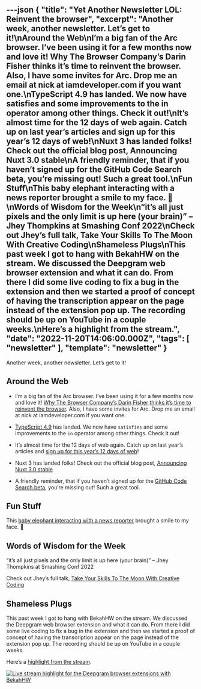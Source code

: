 ---json
{
  "title": "Yet Another Newsletter LOL: Reinvent the browser",
  "excerpt": "Another week, another newsletter. Let’s get to it!\nAround the Web\nI’m a big fan of the Arc browser. I’ve been using it for a few months now and love it! Why The Browser Company’s Darin Fisher thinks it’s time to reinvent the browser. Also, I have some invites for Arc. Drop me an email at nick at iamdeveloper.com if you want one.\nTypeScript 4.9 has landed. We now have satisfies and some improvements to the in operator among other things. Check it out!\nIt’s almost time for the 12 days of web again. Catch up on last year’s articles and sign up for this year’s 12 days of web!\nNuxt 3 has landed folks! Check out the official blog post, Announcing Nuxt 3.0 stable\nA friendly reminder, that if you haven’t signed up for the GitHub Code Search beta, you’re missing out! Such a great tool.\nFun Stuff\nThis baby elephant interacting with a news reporter brought a smile to my face. 🐘\nWords of Wisdom for the Week\n“it’s all just pixels and the only limit is up here (your brain)” – Jhey Thompkins at Smashing Conf 2022\nCheck out Jhey’s full talk, Take Your Skills To The Moon With Creative Coding\nShameless Plugs\nThis past week I got to hang with BekahHW on the stream. We discussed the Deepgram web browser extension and what it can do. From there I did some live coding to fix a bug in the extension and then we started a proof of concept of having the transcription appear on the page instead of the extension pop up. The recording should be up on YouTube in a couple weeks.\nHere’s a highlight from the stream.",
  "date": "2022-11-20T14:06:00.000Z",
  "tags": [
    "newsletter"
  ],
  "template": "newsletter"
}
---

<p>Another week, another newsletter. Let’s get to it!</p>
<h2>Around the Web</h2>
<ul>
<li>
<p>I&rsquo;m a big fan of the Arc browser. I&rsquo;ve been using it for a few months now and love it! <a href="https://www.theverge.com/2022/10/31/23428862/arc-browser-web-company-darin-fisher?utm_source=nickytonline&amp;utm_medium=email&amp;utm_campaign=yet-another-newsletter-lol-reinvent-the-browser" target="_blank">Why The Browser Company’s Darin Fisher thinks it’s time to reinvent the browser</a>. Also, I have some invites for Arc. Drop me an email at nick at iamdeveloper.com if you want one.</p>
</li>
<li>
<p><a href="https://devblogs.microsoft.com/typescript/announcing-typescript-4-9/?utm_source=nickytonline&amp;utm_medium=email&amp;utm_campaign=yet-another-newsletter-lol-reinvent-the-browser" target="_blank">TypeScript 4.9</a> has landed. We now have <code>satisfies</code> and some improvements to the <code>in</code> operator among other things. Check it out!</p>
</li>
<li>
<p>It&rsquo;s almost time for the 12 days of web again. Catch up on last year&rsquo;s articles and <a href="https://12daysofweb.dev/?utm_source=nickytonline&amp;utm_medium=email&amp;utm_campaign=yet-another-newsletter-lol-reinvent-the-browser" target="_blank">sign up for this year&rsquo;s 12 days of web</a>!</p>
</li>
<li>
<p>Nuxt 3 has landed folks! Check out the official blog post, <a href="https://nuxt.com/v3?utm_source=nickytonline&amp;utm_medium=email&amp;utm_campaign=yet-another-newsletter-lol-reinvent-the-browser" target="_blank">Announcing Nuxt 3.0 stable</a></p>
</li>
<li>
<p>A friendly reminder, that if you haven&rsquo;t signed up for the <a href="https://github.com/features/code-search?utm_source=nickytonline&amp;utm_medium=email&amp;utm_campaign=yet-another-newsletter-lol-reinvent-the-browser" target="_blank">GitHub Code Search beta</a>, you&rsquo;re missing out! Such a great tool.</p>
</li>
</ul>
<h2>Fun Stuff</h2>
<p>This <a href="https://www.youtube.com/watch?v=vNag_WJ5Zbs&amp;utm_source=nickytonline&amp;utm_medium=email&amp;utm_campaign=yet-another-newsletter-lol-reinvent-the-browser" target="_blank">baby elephant interacting with a news reporter</a> brought a smile to my face. 🐘</p>
<h2>Words of Wisdom for the Week</h2>
<p>&ldquo;it&rsquo;s all just pixels and the only limit is up here (your brain)&rdquo; – Jhey Thompkins at Smashing Conf 2022</p>
<p>Check out Jhey&rsquo;s full talk, <a href="https://vimeo.com/showcase/9653752/video/725366065?utm_source=nickytonline&amp;utm_medium=email&amp;utm_campaign=yet-another-newsletter-lol-reinvent-the-browser" target="_blank">Take Your Skills To The Moon With Creative Coding</a></p>
<h2>Shameless Plugs</h2>
<p>This past week I got to hang with BekahHW on the stream. We discussed the Deepgram web browser extension and what it can do. From there I did some live coding to fix a bug in the extension and then we started a proof of concept of having the transcription appear on the page instead of the extension pop up. The recording should be up on YouTube in a couple weeks.</p>
<p>Here&rsquo;s a <a href="https://www.twitch.tv/videos/1654594024?filter=highlights&amp;sort=time&amp;utm_source=nickytonline&amp;utm_medium=email&amp;utm_campaign=yet-another-newsletter-lol-reinvent-the-browser" target="_blank">highlight from the stream</a>.</p>
<p><a href="https://www.twitch.tv/videos/1654594024?filter=highlights&amp;sort=time&amp;utm_source=nickytonline&amp;utm_medium=email&amp;utm_campaign=yet-another-newsletter-lol-reinvent-the-browser" target="_blank"><img alt="Live stream highlight for the Deepgram browser extensions with BekahHW" class="newsletter-image" src="https://buttondown.s3.us-west-2.amazonaws.com/images/3dac4087-2d94-494b-865a-fedab49319b0.jpg" /></a></p>
